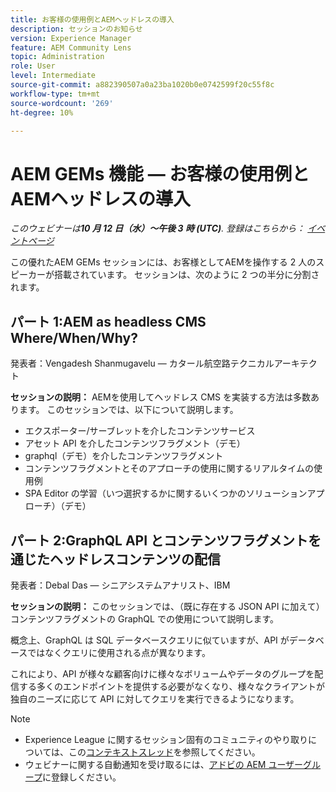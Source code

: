 ```yaml
---
title: お客様の使用例とAEMヘッドレスの導入
description: セッションのお知らせ
version: Experience Manager
feature: AEM Community Lens
topic: Administration
role: User
level: Intermediate
source-git-commit: a882390507a0a23ba1020b0e0742599f20c55f8c
workflow-type: tm+mt
source-wordcount: '269'
ht-degree: 10%

---
```


# AEM GEMs 機能 — お客様の使用例とAEMヘッドレスの導入

*このウェビナーは&#x200B;**10 月 12 日（水）～午後 3 時 (UTC)**. 登録はこちらから： [イベントページ](https://adobe.ly/3dlDWjh)*

この優れたAEM GEMs セッションには、お客様としてAEMを操作する 2 人のスピーカーが搭載されています。 セッションは、次のように 2 つの半分に分割されます。

## パート 1:AEM as headless CMS Where/When/Why?

発表者：Vengadesh Shanmugavelu — カタール航空路テクニカルアーキテクト

**セッションの説明：**
AEMを使用してヘッドレス CMS を実装する方法は多数あります。
このセッションでは、以下について説明します。

* エクスポーター/サーブレットを介したコンテンツサービス
* アセット API を介したコンテンツフラグメント（デモ）
* graphql（デモ）を介したコンテンツフラグメント
* コンテンツフラグメントとそのアプローチの使用に関するリアルタイムの使用例
* SPA Editor の学習（いつ選択するかに関するいくつかのソリューションアプローチ）（デモ）

## パート 2:GraphQL API とコンテンツフラグメントを通じたヘッドレスコンテンツの配信

発表者：Debal Das — シニアシステムアナリスト、IBM

**セッションの説明：**
このセッションでは、（既に存在する JSON API に加えて）コンテンツフラグメントの GraphQL での使用について説明します。

概念上、GraphQL は SQL データベースクエリに似ていますが、API がデータベースではなくクエリに使用される点が異なります。

これにより、API が様々な顧客向けに様々なボリュームやデータのグループを配信する多くのエンドポイントを提供する必要がなくなり、様々なクライアントが独自のニーズに応じて API に対してクエリを実行できるようになります。

>[!NOTE]
>
>* Experience League に関するセッション固有のコミュニティのやり取りについては、この[コンテキストスレッド](https://adobe.ly/3r6P4nr)を参照してください。
>* ウェビナーに関する自動通知を受け取るには、[アドビの AEM ユーザーグループ](https://aem-augs.adobe.com/)に登録しください。